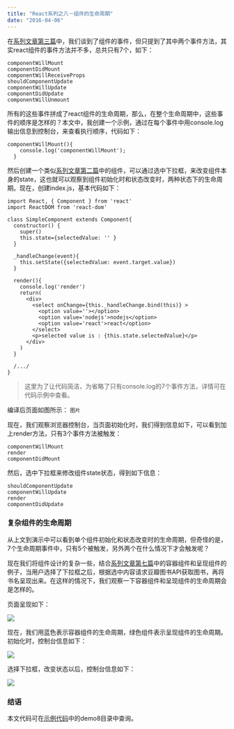 ```yaml
---
title: "React系列之八－组件的生命周期"
date: "2016-04-06"
---
```


在[系列文章第三篇](http://twomeetings.github.io/2016/03/03/React%E7%B3%BB%E5%88%97%E4%B9%8B%E4%B8%89%EF%BC%8D%E4%BA%8B%E4%BB%B6/)中，我们谈到了组件的事件，但只提到了其中两个事件方法，其实react组件的事件方法并不多，总共只有7个，如下：

```
componentWillMount
componentDidMount
componentWillReceiveProps
shouldComponentUpdate
componentWillUpdate
componentDidUpdate
componentWillUnmount
```

所有的这些事件拼成了react组件的生命周期，那么，在整个生命周期中，这些事件的顺序是怎样的？本文中，我创建一个示例，通过在每个事件中用console.log输出信息到控制台，来查看执行顺序，代码如下：

```
componentWillMount(){
    console.log('componentWillMount');
  }
```

然后创建一个类似[系列文章第二篇](http://twomeetings.github.io/2016/02/20/React%E7%B3%BB%E5%88%97%E6%96%87%E7%AB%A0%E4%B9%8B%E4%BA%8C%EF%BC%8DpropType/)中的组件，可以通过选中下拉框，来改变组件本身的state，这也就可以观察到组件初始化时和状态改变时，两种状态下的生命周期。现在，创建index.js，基本代码如下：

```
import React, { Component } from 'react'
import ReactDOM from 'react-dom'

class SimpleComponent extends Component{
  constructor() {
    super()
    this.state={selectedValue: '' }
  }

  _handleChange(event){
    this.setState({selectedValue: event.target.value})
  }

  render(){
  	console.log('render')
    return(
      <div>
        <select onChange={this._handleChange.bind(this)} >
          <option value=''></option>
          <option value='nodejs'>nodejs</option>
          <option value='react'>react</option>
        </select>
        <p>selected value is : {this.state.selectedValue}</p>
      </div>
    )
  }
  
  /.../
}
```
> 这里为了让代码简洁，为省略了只有console.log的7个事件方法，详情可在代码示例中查看。

编译后页面如图所示：
`
图片
`

现在，我们观察浏览器控制台，当页面初始化时，我们得到信息如下，可以看到加上render方法，只有3个事件方法被触发：

```
componentWillMount
render
componentDidMount
```

然后，选中下拉框来修改组件state状态，得到如下信息：

```
shouldComponentUpdate
componentWillUpdate
render
componentDidUpdate
```

### 复杂组件的生命周期
从上文到演示中可以看到单个组件初始化和状态改变时的生命周期，但奇怪的是，7个生命周期事件中，只有5个被触发，另外两个在什么情况下才会触发呢？

现在我们将组件设计的复杂一些，结合[系列文章第七篇](http://twomeetings.github.io/2016/03/29/React%E7%B3%BB%E5%88%97%E4%B9%8B%E4%B8%83%EF%BC%8D%E7%BB%84%E4%BB%B6%E9%97%B4%E7%9A%84%E9%80%9A%E4%BF%A1/)中的容器组件和呈现组件的例子，当用户选择了下拉框之后，根据选中内容请求豆瓣图书API获取图书，再将书名呈现出来。在这样的情况下，我们观察一下容器组件和呈现组件的生命周期会是怎样的。

页面呈现如下：

![](http://7xtbg7.com2.z0.glb.clouddn.com/React8-1)

现在，我们用蓝色表示容器组件的生命周期，绿色组件表示呈现组件的生命周期。初始化时，控制台信息如下：

![](http://7xtbg7.com2.z0.glb.clouddn.com/React8-2)

选择下拉框，改变状态以后，控制台信息如下：

![](http://7xtbg7.com2.z0.glb.clouddn.com/React8-3)


### 结语
本文代码可在[示例代码](https://github.com/twomeetings/reactExamples)中的demo8目录中查询。
